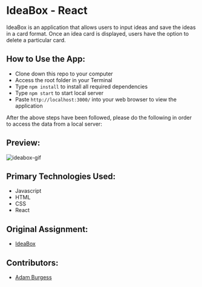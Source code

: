 # IdeaBox - React
IdeaBox is an application that allows users to input ideas and save the ideas in a card format. Once an idea card is displayed, users have the option to delete a particular card.

## How to Use the App:

- Clone down this repo to your computer
- Access the root folder in your Terminal
- Type `npm install` to install all required dependencies
- Type `npm start` to start local server  
- Paste `http://localhost:3000/` into your web browser to view the application

After the above steps have been followed, please do the following in order to access the data from a local server:

## Preview:

![ideabox-gif](https://media.giphy.com/media/MHPLTw4hmBOpaSteSc/giphy.gif)

## Primary Technologies Used:

- Javascript
- HTML
- CSS
- React

## Original Assignment:

- [IdeaBox](https://frontend.turing.edu/lessons/module-3/react-2-the-how.html) 

## Contributors:

- [Adam Burgess](https://github.com/aburg15)